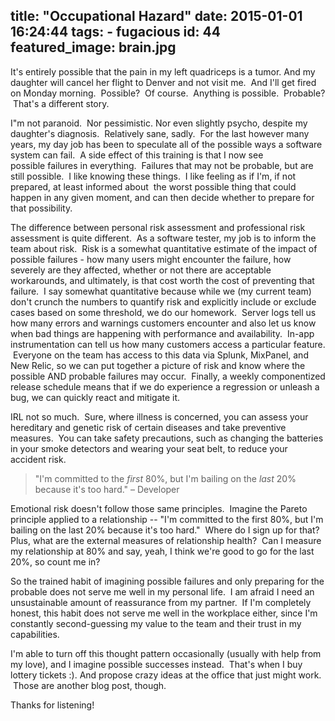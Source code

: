 title: "Occupational Hazard"
date: 2015-01-01 16:24:44
tags:
	- fugacious
id: 44
featured_image: brain.jpg
---

It's entirely possible that the pain in my left quadriceps is a tumor. And my daughter will cancel her flight to Denver and not visit me.  And I'll get fired on Monday morning.  Possible?  Of course.  Anything is possible.  Probable?  That's a different story.

I"m not paranoid.  Nor pessimistic. Nor even slightly psycho, despite my daughter's diagnosis.  Relatively sane, sadly.  For the last however many years, my day job has been to speculate all of the possible ways a software system can fail.  A side effect of this training is that I now see possible failures in everything.  Failures that may not be probable, but are still possible.  I like knowing these things.  I like feeling as if I'm, if not prepared, at least informed about  the worst possible thing that could happen in any given moment, and can then decide whether to prepare for that possibility.

The difference between personal risk assessment and professional risk assessment is quite different.  As a software tester, my job is to inform the team about risk.  Risk is a somewhat quantitative estimate of the impact of possible failures - how many users might encounter the failure, how severely are they affected, whether or not there are acceptable workarounds, and ultimately, is that cost worth the cost of preventing that failure.  I say somewhat quantitative because while we (my current team) don't crunch the numbers to quantify risk and explicitly include or exclude cases based on some threshold, we do our homework.  Server logs tell us how many errors and warnings customers encounter and also let us know when bad things are happening with performance and availability.  In-app instrumentation can tell us how many customers access a particular feature.  Everyone on the team has access to this data via Splunk, MixPanel, and New Relic, so we can put together a picture of risk and know where the possible AND probable failures may occur.  Finally, a weekly componentized release schedule means that if we do experience a regression or unleash a bug, we can quickly react and mitigate it.

IRL not so much.  Sure, where illness is concerned, you can assess your hereditary and genetic risk of certain diseases and take preventive measures.  You can take safety precautions, such as changing the batteries in your smoke detectors and wearing your seat belt, to reduce your accident risk.

> "I'm committed to the _first_ 80%, but I'm bailing on the _last_ 20% because it's too hard." &ndash; Developer

Emotional risk doesn't follow those same principles.  Imagine the Pareto principle applied to a relationship -- "I'm committed to the first 80%, but I'm bailing on the last 20% because it's too hard."  Where do I sign up for that?   Plus, what are the external measures of relationship health?  Can I measure my relationship at 80% and say, yeah, I think we're good to go for the last 20%, so count me in?

So the trained habit of imagining possible failures and only preparing for the probable does not serve me well in my personal life.  I am afraid I need an unsustainable amount of reassurance from my partner.  If I'm completely honest, this habit does not serve me well in the workplace either, since I'm constantly second-guessing my value to the team and their trust in my capabilities.

I'm able to turn off this thought pattern occasionally (usually with help from my love), and I imagine possible successes instead.  That's when I buy lottery tickets :). And propose crazy ideas at the office that just might work.  Those are another blog post, though.

Thanks for listening!

&nbsp;

&nbsp;
